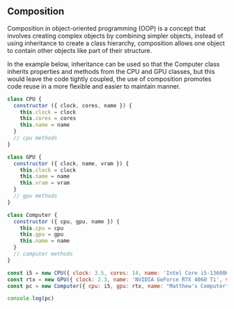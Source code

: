 ## Composition
Composition in object-oriented programming (OOP) is a concept that involves creating complex objects by combining simpler objects, instead of using inheritance to create a class hierarchy, composition allows one object to contain other objects like part of their structure.

In the example below, inheritance can be used so that the Computer class inherits properties and methods from the CPU and GPU classes, but this would leave the code tightly coupled, the use of composition promotes code reuse in a more flexible and easier to maintain manner.
```js
class CPU {
  constructor ({ clock, cores, name }) {
    this.clock = clock
    this.cores = cores
    this.name = name
  }
  // cpu methods
}

class GPU {
  constructor ({ clock, name, vram }) {
    this.clock = clock
    this.name = name
    this.vram = vram
  }
  // gpu methods
}

class Computer {
  constructor ({ cpu, gpu, name }) {
    this.cpu = cpu
    this.gpu = gpu
    this.name = name
  }
  // computer methods
}

const i5 = new CPU({ clock: 3.5, cores: 14, name: 'Intel Core i5-13600K' })
const rtx = new GPU({ clock: 2.3, name: 'NVIDIA GeForce RTX 4060 Ti', vram: 8 })
const pc = new Computer({ cpu: i5, gpu: rtx, name: "Matthew's Computer" })

console.log(pc)
```